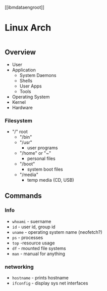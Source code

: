 [[ibmdataengroot]]
# Linux Arch
```toc
```

## Overview
- User
- Application
	- System Daemons
	- Shells
	- User Apps
	- Tools
- Operating System
- Kernel
- Hardware

### Filesystem
- "/" root
	- "/bin"
	- "/usr"
		- user programs
	- "/home" or "~"
		- personal files
	- "/boot"
		- system boot files
	- "/media"
		- temp media (CD, USB)

## Commands

### Info 
- `whoami` - suername
- `id` - user id, group id
- `uname` - operating system name (neofetch?)
- `ps` - processes
- `top` -resource  usage
- `df` - mounted file systems
- `man` - manual for anything

### networking
- `hostname` - prints hostname
- `ifconfig` - display sys net interfaces